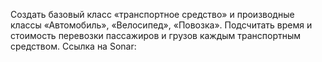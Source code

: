 Создать базовый класс «транспортное средство» и производные классы «Автомобиль», «Велосипед», «Повозка». Подсчитать время и стоимость перевозки пассажиров и грузов каждым транспортным средством. 
Ссылка на Sonar: 
